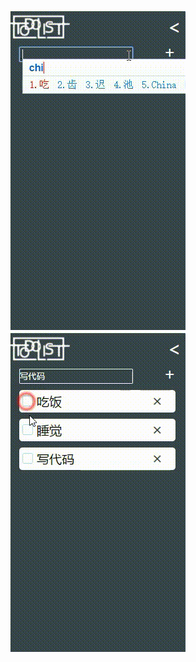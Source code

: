 ![这是一个管理日常事务的todolist](https://github.com/hgshren/TodoList/blob/master/todo%E6%BC%94%E7%A4%BA1.gif)
                 ![这是一个管理日常事务的todolist](https://github.com/hgshren/TodoList/blob/master/todo%E6%BC%94%E7%A4%BA2.gif)
